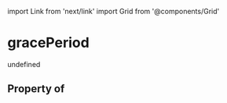 import Link from 'next/link'
import Grid from '@components/Grid'

# gracePeriod

undefined

## Property of



